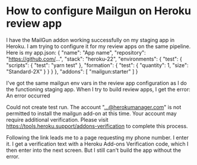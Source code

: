 
# How to configure Mailgun on Heroku review app

I have the MailGun addon working successfully on my staging app in Heroku. I am trying to configure it for my review apps on the same pipeline. Here is my app.json:
{
    "name": "App name",
    "repository": "https://github.com/...",
    "stack": "heroku-22",
    "environments": {
        "test": {
            "scripts": {
                "test": "yarn test"
            },
            "formation": {
                "test": {
                    "quantity": 1,
                    "size": "Standard-2X"
                }
            }
        }
    },
    "addons": [
        "mailgun:starter"
    ]
}

I've got the same mailgun env vars in the review app configuration as I do the functioning staging app. When I try to build review apps, I get the error:
An error occurred

Could not create test run. The account "...@herokumanager.com" is not permitted to install the mailgun add-on at this time. Your account may require additional verification. Please visit https://tools.heroku.support/addons-verification to complete this process.

Following the link leads me to a page requesting my phone number. I enter it. I get a verification text with a Heroku Add-ons Verification code, which I then enter into the next screen. But I still can't build the app without the error.

        